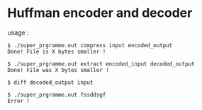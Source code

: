 # Huffman encoder and decoder

usage :

```
$ ./super_prgramme.out compress input encoded_output
Done! File is X bytes smaller !

$ ./super_prgramme.out extract encoded_input decoded_output
Done! File was X bytes smaller !

$ diff decoded_output input

$ ./super_prgramme.out fssddsgf
Error !
```
